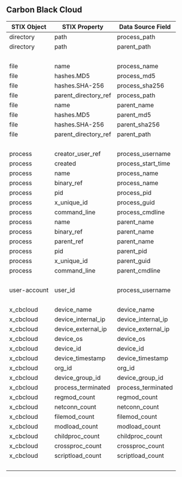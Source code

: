 ## Carbon Black Cloud
| STIX Object | STIX Property | Data Source Field |
|--|--|--|
| directory | path | process_path |
| directory | path | parent_path |
| <br> | | |
| file | name | process_name |
| file | hashes.MD5 | process_md5 |
| file | hashes.SHA-256 | process_sha256 |
| file | parent_directory_ref | process_path |
| file | name | parent_name |
| file | hashes.MD5 | parent_md5 |
| file | hashes.SHA-256 | parent_sha256 |
| file | parent_directory_ref | parent_path |
| <br> | | |
| process | creator_user_ref | process_username |
| process | created | process_start_time |
| process | name | process_name |
| process | binary_ref | process_name |
| process | pid | process_pid |
| process | x_unique_id | process_guid |
| process | command_line | process_cmdline |
| process | name | parent_name |
| process | binary_ref | parent_name |
| process | parent_ref | parent_name |
| process | pid | parent_pid |
| process | x_unique_id | parent_guid |
| process | command_line | parent_cmdline |
| <br> | | |
| user-account | user_id | process_username |
| <br> | | |
| x_cbcloud | device_name | device_name |
| x_cbcloud | device_internal_ip | device_internal_ip |
| x_cbcloud | device_external_ip | device_external_ip |
| x_cbcloud | device_os | device_os |
| x_cbcloud | device_id | device_id |
| x_cbcloud | device_timestamp | device_timestamp |
| x_cbcloud | org_id | org_id |
| x_cbcloud | device_group_id | device_group_id |
| x_cbcloud | process_terminated | process_terminated |
| x_cbcloud | regmod_count | regmod_count |
| x_cbcloud | netconn_count | netconn_count |
| x_cbcloud | filemod_count | filemod_count |
| x_cbcloud | modload_count | modload_count |
| x_cbcloud | childproc_count | childproc_count |
| x_cbcloud | crossproc_count | crossproc_count |
| x_cbcloud | scriptload_count | scriptload_count |
| <br> | | |
